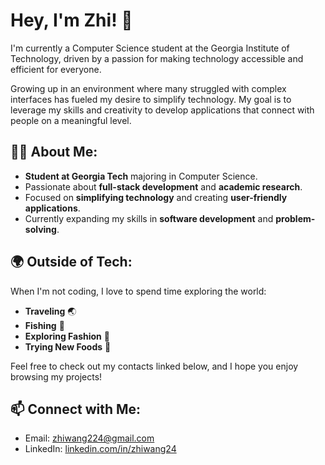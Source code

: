 # Hey, I'm Zhi! 👋

I'm currently a Computer Science student at the Georgia Institute of Technology, driven by a passion for making technology accessible and efficient for everyone. 

Growing up in an environment where many struggled with complex interfaces has fueled my desire to simplify technology. My goal is to leverage my skills and creativity to develop applications that connect with people on a meaningful level.

## 👨‍💻 About Me:
- **Student at Georgia Tech** majoring in Computer Science.
- Passionate about **full-stack development** and **academic research**.
- Focused on **simplifying technology** and creating **user-friendly applications**.
- Currently expanding my skills in **software development** and **problem-solving**.

## 🌍 Outside of Tech:
When I'm not coding, I love to spend time exploring the world:
- **Traveling** 🌏
- **Fishing** 🎣
- **Exploring Fashion** 👗
- **Trying New Foods** 🍣

Feel free to check out my contacts linked below, and I hope you enjoy browsing my projects!

## 📫 Connect with Me:
- Email: [zhiwang224@gmail.com](mailto:zhiwang224@gmail.com)
- LinkedIn: [linkedin.com/in/zhiwang24](https://www.linkedin.com/in/zhiwang24/)
